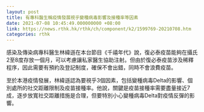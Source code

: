 ```yaml
---
layout: post
title: 有專科醫生稱疫情發展視乎變種病毒影響及接種率等因素
date: 2021-07-08 10:45:49.000000000 +08:00
link: https://news.rthk.hk/rthk/ch/component/k2/1599769-20210708.htm
categories: rthk
---
```


感染及傳染病專科醫生林緯遜在本台節目《千禧年代》說，復必泰疫苗能夠在攝氏2至8度存放一個月，可以考慮讓私家醫生協助注射。但由於復必泰疫苗涉及稀釋程序，因此需要有預約及登記制度，確保不會出錯，同時不會浪費疫苗。

至於本港疫情發展，林緯遜認為要視乎3個因素，包括變種病毒Delta的影響、個別處所的社交距離限制及疫苗接種率。他說，關鍵是疫苗接種率需要盡量接近7成，逐步放寬社交距離措施是合理，但要特別小心變種病毒Delta對疫情反彈的影響。
